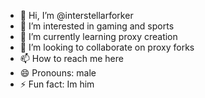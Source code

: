 - 👋 Hi, I’m @interstellarforker
- 👀 I’m interested in gaming and sports
- 🌱 I’m currently learning proxy creation
- 💞️ I’m looking to collaborate on proxy forks
- 📫 How to reach me here
- 😄 Pronouns: male
- ⚡ Fun fact: Im him

<!---
interstellarforker/interstellarforker is a ✨ special ✨ repository because its `README.md` (this file) appears on your GitHub profile.
You can click the Preview link to take a look at your changes.
--->
